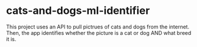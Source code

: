 # cats-and-dogs-ml-identifier
 This project uses an API to pull pictrues of cats and dogs from the internet. Then, the app identifies whether the picture is a cat or dog AND what breed it is. 
